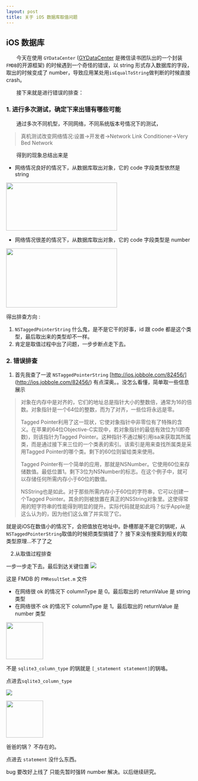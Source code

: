 ```yaml
---
layout: post
title: 关于 iOS 数据库取值问题
---
```


##  iOS 数据库

&nbsp;&nbsp;&nbsp;&nbsp;&nbsp;&nbsp; 今天在使用 `GYDataCenter` ([GYDataCenter]() 是微信读书团队出的一个封装`FMDB`的开源框架) 的时候遇到一个奇怪的错误，以 string 形式存入数据库的字段，取出的时候变成了 number，导致应用某处用`isEqualToString`做判断的时候直接 crash。

&nbsp;&nbsp;&nbsp;&nbsp;&nbsp;&nbsp; 接下来就是进行错误的排查：

### 1. 进行多次测试，确定下来出错有哪些可能
&nbsp;&nbsp;&nbsp;&nbsp;&nbsp;&nbsp; 通过多次不同机型，不同网络，不同系统版本号情况下的测试，

> 真机测试改变网络情况:设置->开发者->Network Link Conditioner->Very Bed Network


&nbsp;&nbsp;&nbsp;&nbsp;&nbsp;&nbsp; 得到的现象总结出来是


* 网络情况良好的情况下，从数据库取出对象，它的 code 字段类型依然是 string

<!-- <div align = center> -->
<img src = 'http://owlvwomsh.bkt.clouddn.com/E37AAD79-A5B7-4C03-AB73-308AC4DFADCF.png' width = '300' height = '130'>
<!-- </div> -->

* 网络情况很差的情况下，从数据库取出对象，它的 code 字段类型是 number
<img src = 'http://owlvwomsh.bkt.clouddn.com/code.png' width = '300' height = '160'>


得出排查方向 :

1. `NSTaggedPointerString` 什么鬼，是不是它干的好事，id 跟 code 都是这个类型，最后取出来的类型却不一样。
2. 肯定是取值过程中出了问题，一步步断点走下去。

### 2. 错误排查

1. 首先我查了一波 `NSTaggedPointerString` [http://ios.jobbole.com/82456/]
(http://ios.jobbole.com/82456/) 有点深奥。。没怎么看懂，简单取一些信息展示
  
> 对象在内存中是对齐的，它们的地址总是指针大小的整数倍，通常为16的倍数。对象指针是一个64位的整数，而为了对齐，一些位将永远是零。
> 
> Tagged Pointer利用了这一现状，它使对象指针中非零位有了特殊的含义。在苹果的64位Objective-C实现中，若对象指针的最低有效位为1(即奇数)，则该指针为Tagged Pointer。这种指针不通过解引用isa来获取其所属类，而是通过接下来三位的一个类表的索引。该索引是用来查找所属类是采用Tagged Pointer的哪个类。剩下的60位则留给类来使用。
> 
> Tagged Pointer有一个简单的应用，那就是NSNumber。它使用60位来存储数值。最低位置1。剩下3位为NSNumber的标志。在这个例子中，就可以存储任何所需内存小于60位的数值。
>
>NSString也是如此。对于那些所需内存小于60位的字符串，它可以创建一个Tagged Pointer。其余的则被放置在真正的NSString对象里。这使得常用的短字符串的性能得到明显的提升。实际代码就是如此吗？似乎Apple是这么认为的，因为他们这么做了并实现了它。

就是说iOS在数值小的情况下，会把值放在地址中。卧槽那是不是它的锅呢，从`NSTaggedPointerString`取值的时候把类型搞错了？ 接下来没有搜索到相关的取类型原理...不了了之


&nbsp;&nbsp;&nbsp;2.从取值过程排查
	
一步一步走下去。最后到达关键位置
![](http://owlvwomsh.bkt.clouddn.com/6A0EA14A-13B2-4C9E-B59B-765E31A43E7E.png)

这是 FMDB 的 `FMResultSet.m` 文件

* 在网络很 ok 的情况下 columnType 是 0。最后取出的 returnValue 是 string 类型
* 在网络很不 ok 的情况下 columnType 是 1。最后取出的 returnValue 是 number 类型

<!-- <div align = center> -->
<img src = 'http://owlvwomsh.bkt.clouddn.com/timg.jpeg' width = '100' height = '100'>
<!-- </div> -->


不是 `sqlite3_column_type` 的锅就是 `[_statement statement]`的锅咯。

点进去`sqlite3_column_type`


![](http://owlvwomsh.bkt.clouddn.com/4AC01ACD-A226-41BF-867F-B21E42717E90.png)


<!-- <div align = center> -->
<img src = 'http://owlvwomsh.bkt.clouddn.com/timg.jpeg' width = '100' height = '100'>
<!-- </div> -->

爸爸的锅？ 不存在的。

点进去 `statement` 没什么东西。

bug 要改好上线了 只能先暂时强转 number 解决。以后继续研究。
